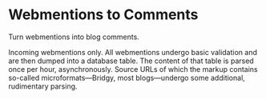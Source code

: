 # Webmentions to Comments
Turn webmentions into blog comments.

Incoming webmentions only. All webmentions undergo basic validation and are then dumped into a database table. The content of that table is parsed once per hour, asynchronously. Source URLs of which the markup contains so-called microformats—Bridgy, most blogs—undergo some additional, rudimentary parsing.
